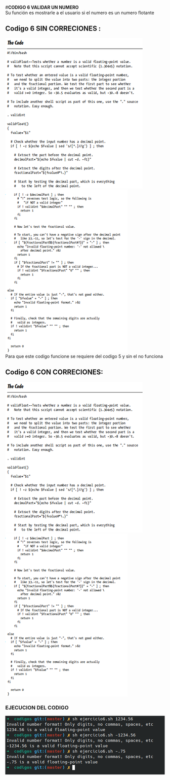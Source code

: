 #**CODIGO 6 VALIDAR UN NUMERO**
<br>
Su función es mostrarle a el usuario si el numero es un numero flotante 
<br>

## Codigo 6 SIN CORRECIONES : 
![codigo6.png](codigo6.png)
![codigo6-1.png](codigo6-1.png)
<br>
Para que este codigo funcione se requiere del codigo 5 y sin el no funciona 
<br>

## Codigo 6 CON CORRECIONES: 
![CODIGO6.PNG](CODIGO6.PNG)
![CODIGO6-1.PNG](CODIGO6-1.PNG)

### **EJECUCION DEL CODIGO**
![ejecucion.png](ejecucion.png)


